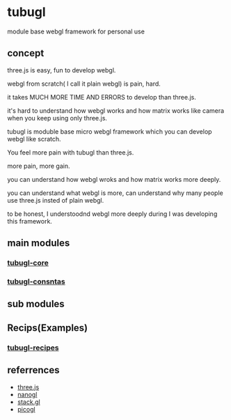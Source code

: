 # tubugl
module base webgl framework for personal use

## concept

three.js is easy, fun to develop webgl.

webgl from scratch( I call it plain webgl) is pain, hard. 

it takes MUCH MORE TIME AND ERRORS to develop than three.js.

it's hard to understand how webgl works and how matrix works like camera when you keep using only three.js.

tubugl is moduble base micro webgl framework which you can develop webgl like scratch.

You feel more pain with tubugl than three.js.

more pain, more gain.

you can understand how webgl wroks and how matrix works more deeply.

you can understand what webgl is more, can understand why many people use three.js insted of plain webgl.

to be honest, I understoodnd webgl more deeply during I was developing this framework.

## main modules

### [tubugl-core](https://github.com/kenjiSpecial/tubugl-core)

### [tubugl-consntas](https://github.com/kenjiSpecial/tubugl-constants)

## sub modules


## Recips(Examples)

### [tubugl-recipes](https://github.com/kenjiSpecial/tubugl-recipes)


## referrences

- [three.js](https://github.com/mrdoob/three.js/)
- [nanogl](https://github.com/plepers/nanogl/)
- [stack.gl](http://stack.gl/)
- [picogl](https://tsherif.github.io/picogl.js/)
